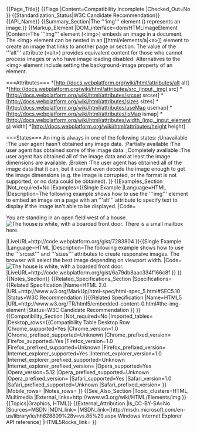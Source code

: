 {{Page_Title}}
{{Flags
|Content=Compatibility Incomplete
|Checked_Out=No
}}
{{Standardization_Status|W3C Candidate Recommendation}}
{{API_Name}}
{{Summary_Section|The '''img''' element <nowiki>(<img>)</nowiki> represents an image.}}
{{Markup_Element
|DOM_interface=dom/HTMLImageElement
|Content=The '''img''' element (&lt;img&gt;) embeds an image in a document. The &lt;img&gt; element can be nested in an [[html/elements/a|&lt;a&gt;]] element to create an image that links to another page or section. The value of the '''alt''' attribute (&lt;alt&gt;) provides equivalent content for those who cannot process images or who have image loading disabled.  Alternatives to the &lt;img&gt; element include setting the background-image property of an element.

===Attributes===
*[http://docs.webplatform.org/wiki/html/attributes/alt alt]
*[http://docs.webplatform.org/wiki/html/attributes/src_(input,_img) src]
*[http://docs.webplatform.org/wiki/html/attributes/srcset srcset]
*[http://docs.webplatform.org/wiki/html/attributes/sizes sizes]
*[http://docs.webplatform.org/wiki/html/attributes/useMap usemap]
*[http://docs.webplatform.org/wiki/html/attributes/isMap ismap]
*[http://docs.webplatform.org/wiki/html/attributes/width_(img,_input_elements) width]
*[http://docs.webplatform.org/wiki/html/attributes/height height]

===States===
An img is always in one of the following states:
;Unavailable
:The user agent hasn't obtained any image data.
;Partially available
:The user agent has obtained some of the image data.
;Completely available
:The user agent has obtained all of the image data and at least the image dimensions are available.
;Broken
:The user agent has obtained all of the image data that it can, but it cannot even decode the image enough to get the image dimensions (e.g. the image is corrupted, or the format is not supported, or no data could be obtained).
}}
{{Examples_Section
|Not_required=No
|Examples={{Single Example
|Language=HTML
|Description=The following example shows how to use the '''img''' element to embed an image on a page with an '''alt''' attribute to specify text to display if the image isn't able to be displayed.
|Code=<nowiki>
<p>
  You are standing in an open field west of a house.
  <img src="house.jpeg" alt="The house is white, with a boarded front door.">
  There is a small mailbox here.
</p>
</nowiki>
|LiveURL=http://code.webplatform.org/gist/7283804
}}{{Single Example
|Language=HTML
|Description=The following example shows how to use the '''srcset''' and '''sizes''' attributes to create responsive images. The browser will select the best image depending on viewport width.
|Code=<img sizes="100vw, (min-width:600px) 50vw" srcset="small.jpg 300w, medium.jpg 500w, large.jpg 700w" alt="The house is white, with a boarded front door.">
|LiveURL=http://code.webplatform.org/gist/6a79db8aac334f166c8f
}}
}}
{{Notes_Section}}
{{Related_Specifications_Section
|Specifications={{Related Specification
|Name=HTML 2.0
|URL=http://www.w3.org/MarkUp/html-spec/html-spec_5.html#SEC5.10
|Status=W3C Recommendation
}}{{Related Specification
|Name=HTML5
|URL=http://www.w3.org/TR/html5/embedded-content-0.html#the-img-element
|Status=W3C Candidate Recommendation
}}
}}
{{Compatibility_Section
|Not_required=No
|Imported_tables=
|Desktop_rows={{Compatibility Table Desktop Row
|Chrome_supported=Yes
|Chrome_version=1.0
|Chrome_prefixed_supported=Unknown
|Chrome_prefixed_version=
|Firefox_supported=Yes
|Firefox_version=1.0
|Firefox_prefixed_supported=Unknown
|Firefox_prefixed_version=
|Internet_explorer_supported=Yes
|Internet_explorer_version=1.0
|Internet_explorer_prefixed_supported=Unknown
|Internet_explorer_prefixed_version=
|Opera_supported=Yes
|Opera_version=5.12
|Opera_prefixed_supported=Unknown
|Opera_prefixed_version=
|Safari_supported=Yes
|Safari_version=1.0
|Safari_prefixed_supported=Unknown
|Safari_prefixed_version=
}}
|Mobile_rows=
|Notes_rows=
}}
{{See_Also_Section
|Topic_clusters=HTML, Multimedia
|External_links=http://www.w3.org/wiki/HTML/Elements/img
}}
{{Topics|Graphics, HTML}}
{{External_Attribution
|Is_CC-BY-SA=No
|Sources=MSDN
|MDN_link=
|MSDN_link=[http://msdn.microsoft.com/en-us/library/ie/hh828809%28v=vs.85%29.aspx Windows Internet Explorer API reference]
|HTML5Rocks_link=
}}